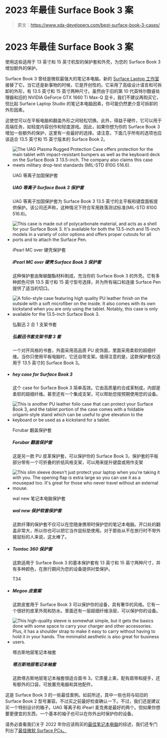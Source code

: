 # 2023 年最佳 Surface Book 3 案

> 原文：<https://www.xda-developers.com/best-surface-book-3-cases/>

# 2023 年最佳 Surface Book 3 案

使用这些适用于 13 英寸和 15 英寸机型的保护套和外壳，为您的 Surface Book 3 增加额外的保护。

Surface Book 3 曾经是微软最强大的笔记本电脑。新的 [Surface Laptop 工作室](https://www.xda-developers.com/surface-laptop-studio-review/)接替了它。当它还是新事物的时候，它是开创性的。它采用了高级设计语言和可拆卸的外形，有 13.5 英寸和 15 英寸两种尺寸。虽然由于旧的第 10 代英特尔酷睿处理器和旧的 NVIDIA GeForce GTX 1660 Ti Max-Q 显卡，我们不建议再购买它，但比起 Surface Laptop Studio 的笔记本电脑因素，你可能仍然更介意可拆卸的外形因素。

这使您可以在平板电脑和翻盖外形之间轻松切换。此外，得益于硬件，它可以用于高端任务，如轻度内容创作和轻度游戏。因此，如果你想为你的 Surface Book 3 增加一些额外的保护，这里有一些最好的选择。请注意，下面几乎所有的选项也应该适合 13.5 英寸和 15 英寸版本的 Surface Book 2。

*   <picture>![The UAG Plasma Rugged Protection Case offers protection for the main tablet with impact-resistant bumpers as well as the keyboard deck on the Surface Book 3 13.5-inch. The company also claims this case meets military drop-test standards (MIL-STD 810G 516.6).](img/f5a0521ea9d34a84800cde8ee2251680.png)</picture>

    UAG 等离子加固保护套

    ##### UAG 等离子 Surface Book 3 保护套

    UAG 等离子加固保护套为 Surface Book 3 13.5 英寸的主平板和键盘面板提供保护。该公司还声称，这种情况下符合军用跌落测试标准(MIL-STD 810G 516.6)。

*   <picture>![This case is made out of polycarbonate material, and acts as a shell for your Surface Book 3\. It's available for both the 13.5-inch and 15-inch models in a variety of color options and offers proper cutouts for all ports and to attach the Surface Pen.](img/724cf512b806274964306b6d12385904.png)</picture>

    iPearl MC over 硬壳保护套

    ##### iPearl MC over 硬壳 Surface Book 3 保护套

    这种保护套由聚碳酸酯材料制成，充当你的 Surface Book 3 的外壳。它有多种颜色可供 13.5 英寸和 15 英寸型号选择，并为所有端口和连接 Surface Pen 提供了适当的切口。

*   <picture>![A folio-style case featuring high quality PU leather finish on the outside with a soft microfiber on the inside. It also comes with its own kickstand when you are only using the tablet. Notably, this case is only available for the 13.5-inch Surface Book 3.](img/0c229710b2279f07468b2722510a7931.png)</picture>

    弘毅迅 2 合 1 支架书套

    ##### 弘毅迅书套支架书套 3 套

    一个对开风格的书套，外面采用高品质 PU 皮饰面，里面采用柔软的超细纤维。当你只使用平板电脑时，它还自带支架。值得注意的是，这款保护套仅适用于 13.5 英寸的 Surface Book 3。

*   ##### hey case for Surface Book 3

    这个 case for Surface Book 3 简单高效。它由高质量的合成革制成，内部是柔软的超细纤维。甚至还有一个集成支架，可以帮助您按预期使用您的设备。

*   <picture>![This is another PU leather folio case that can protect your Surface Book 3, and the tablet portion of the case comes with a foldable origami-style stand which can be useful to give elevation to the keyboard or be used as a kickstand for a tablet.](img/0347fb600513919d8af87ccacbebfe37.png)</picture>

    Forubar 翻盖保护套

    ##### Forubar 翻盖保护套

    这是另一款 PU 皮革保护套，可以保护你的 Surface Book 3，保护套的平板部分带有一个可折叠的折纸风格支架，可以用来提升键盘或用作支架

*   <picture>![This slim sleeve doesn't just protect your laptop when you're taking it with you. The opening flap is extra large so you can use it as a mousepad too. It's great for those who never travel without an external mouse.](img/930650d786d0837393a432c09e0c5c29.png)</picture>

    wal new 笔记本电脑保护套

    ##### wal new 保护软套保护套

    这款纤薄的保护套不仅可以在您随身携带时保护您的笔记本电脑。开口处的翻盖非常大，所以你也可以把它当作鼠标垫使用。对于那些从不在旅行时不带外接鼠标的人来说，这太棒了。

*   ##### Tomtoc 360 保护套

    这款适用于 Surface Book 3 的基本保护套有 13 英寸和 15 英寸两种尺寸，并有多种颜色，在旅行期间为您的设备提供衬垫保护。

    T34
*   ##### Megoo 皮套案

    这款皮套用于 Surface Book 3 可以保护你的设备，具有奢华的风格。它有一个很好的皮革外观和防水。里面还有一层超细纤维涂层，可以保护你的设备。

*   <picture>![This high-quality sleeve is somewhat simple, but it gets the basics done with some space to carry your charger and other accessories. Plus, it has a shoulder strap to make it easy to carry without having to hold it in your hands. The minimalist aesthetic is also great for business users.](img/c50bfe09cd2208fd93e9f019d4ec2308.png)</picture>

    塔古斯地层笔记本袖套

    ##### 塔古斯地层笔记本袖套

    这款塔古斯地层笔记本袖套很适合面书 3。它质量上乘，配有肩带和提手，还有额外的口袋，可放置充电器和其他配件。

这是 Surface Book 3 的一些最佳案例。如前所述，其中一些也将与较旧的 Surface Book 2 型号兼容。不过买之前最好检查确认一下。不过，我们还是建议买一个特别设计的箱子。UAG 等离子和 iPearl 麦克弗是最好的两个。但如果你想要更便宜的东西，一个基本的袖子也可以在你外出时保护你的设备。

请务必查看我们关于 2022 年你应该购买的[最佳笔记本电脑](https://www.xda-developers.com/best-laptops/)的综述，我们还专门列出了[最佳微软 Surface PCs。](https://www.xda-developers.com/best-microsoft-surface-pcs/)